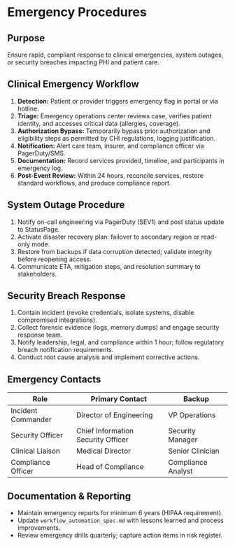 # Emergency Procedures

## Purpose
Ensure rapid, compliant response to clinical emergencies, system outages, or security breaches impacting PHI and patient care.

## Clinical Emergency Workflow
1. **Detection:** Patient or provider triggers emergency flag in portal or via hotline.
2. **Triage:** Emergency operations center reviews case, verifies patient identity, and accesses critical data (allergies, coverage).
3. **Authorization Bypass:** Temporarily bypass prior authorization and eligibility steps as permitted by CHI regulations, logging justification.
4. **Notification:** Alert care team, insurer, and compliance officer via PagerDuty/SMS.
5. **Documentation:** Record services provided, timeline, and participants in emergency log.
6. **Post-Event Review:** Within 24 hours, reconcile services, restore standard workflows, and produce compliance report.

## System Outage Procedure
1. Notify on-call engineering via PagerDuty (SEV1) and post status update to StatusPage.
2. Activate disaster recovery plan: failover to secondary region or read-only mode.
3. Restore from backups if data corruption detected; validate integrity before reopening access.
4. Communicate ETA, mitigation steps, and resolution summary to stakeholders.

## Security Breach Response
1. Contain incident (revoke credentials, isolate systems, disable compromised integrations).
2. Collect forensic evidence (logs, memory dumps) and engage security response team.
3. Notify leadership, legal, and compliance within 1 hour; follow regulatory breach notification requirements.
4. Conduct root cause analysis and implement corrective actions.

## Emergency Contacts
| Role | Primary Contact | Backup |
|------|-----------------|--------|
| Incident Commander | Director of Engineering | VP Operations |
| Security Officer | Chief Information Security Officer | Security Manager |
| Clinical Liaison | Medical Director | Senior Clinician |
| Compliance Officer | Head of Compliance | Compliance Analyst |

## Documentation & Reporting
* Maintain emergency reports for minimum 6 years (HIPAA requirement).
* Update `workflow_automation_spec.md` with lessons learned and process improvements.
* Review emergency drills quarterly; capture action items in risk register.

